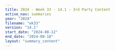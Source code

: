 ```yaml
---
title: 2024 - Week 33 - 14.1 - 3rd Party Content
active_nav: summaries
year: "2024"
filename: "wk33"
version: "14.1"
start_date: "2024-08-12"
end_date: "2024-08-18"
layout: "summary_content"
---
```

